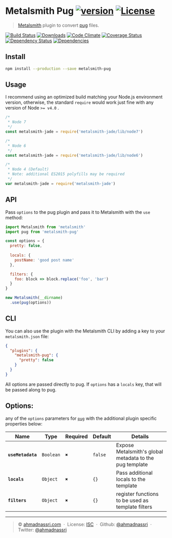 # Metalsmith Pug [![version][npm-version]][npm-url] [![License][npm-license]][license-url]

> [Metalsmith](http://www.metalsmith.io/) plugin to convert [pug](https://github.com/pugjs/pug) files.

[![Build Status][travis-image]][travis-url]
[![Downloads][npm-downloads]][npm-url]
[![Code Climate][codeclimate-quality]][codeclimate-url]
[![Coverage Status][codeclimate-coverage]][codeclimate-url]
[![Dependency Status][dependencyci-image]][dependencyci-url]
[![Dependencies][david-image]][david-url]

## Install

```bash
npm install --production --save metalsmith-pug
```

## Usage

I recommend using an optimized build matching your Node.js environment version, otherwise, the standard `require` would work just fine with any version of Node `>= v4.0` .

```js
/*
 * Node 7
 */
const metalsmith-jade = require('metalsmith-jade/lib/node7')

/*
 * Node 6
 */
const metalsmith-jade = require('metalsmith-jade/lib/node6')

/*
 * Node 4 (Default)
 * Note: additional ES2015 polyfills may be required
 */
var metalsmith-jade = require('metalsmith-jade')
```

## API

Pass `options` to the pug plugin and pass it to Metalsmith with the `use` method:

```js
import Metalsmith from 'metalsmith'
import pug from 'metalsmith-pug'

const options = {
  pretty: false,
  
  locals: {
    postName: 'good post name'
  },

  filters: {
    foo: block => block.replace('foo', 'bar')
  }
}

new Metalsmith(__dirname)
  .use(pug(options))
```

## CLI

You can also use the plugin with the Metalsmith CLI by adding a key to your `metalsmith.json` file:

```json
{
  "plugins": {
    "metalsmith-pug": {
      "pretty": false
    }
  }
}
```

All options are passed directly to pug. If `options` has a `locals` key, that will be passed along to pug.

## Options:

any of the `options` parameters for [`pug`](http://jade-lang.com/api/) with the additional plugin specific properties below:


| Name              | Type      | Required | Default | Details                                                 |
| ----------------- | --------- | -------- | ------- | ------------------------------------------------------- |
| **`useMetadata`** | `Boolean` | `✖`     | `false` | Expose Metalsmith's global metadata to the pug template |
| **`locals`**      | `Object`  | `✖`     | `{}`    | Pass additional locals to the template                  |
| **`filters`**     | `Object`  | `✖`     | `{}`    | register functions to be used as template filters       |

----
> :copyright: [ahmadnassri.com](https://www.ahmadnassri.com/) &nbsp;&middot;&nbsp;
> License: [ISC][license-url] &nbsp;&middot;&nbsp;
> Github: [@ahmadnassri](https://github.com/ahmadnassri) &nbsp;&middot;&nbsp;
> Twitter: [@ahmadnassri](https://twitter.com/ahmadnassri)

[license-url]: http://choosealicense.com/licenses/isc/

[travis-url]: https://travis-ci.org/ahmadnassri/metalsmith-pug
[travis-image]: https://img.shields.io/travis/ahmadnassri/metalsmith-pug.svg?style=flat-square

[npm-url]: https://www.npmjs.com/package/metalsmith-pug
[npm-license]: https://img.shields.io/npm/l/metalsmith-pug.svg?style=flat-square
[npm-version]: https://img.shields.io/npm/v/metalsmith-pug.svg?style=flat-square
[npm-downloads]: https://img.shields.io/npm/dm/metalsmith-pug.svg?style=flat-square

[codeclimate-url]: https://codeclimate.com/github/ahmadnassri/metalsmith-pug
[codeclimate-quality]: https://img.shields.io/codeclimate/github/ahmadnassri/metalsmith-pug.svg?style=flat-square
[codeclimate-coverage]: https://img.shields.io/codeclimate/coverage/github/ahmadnassri/metalsmith-pug.svg?style=flat-square

[david-url]: https://david-dm.org/ahmadnassri/metalsmith-pug
[david-image]: https://img.shields.io/david/ahmadnassri/metalsmith-pug.svg?style=flat-square

[dependencyci-url]: https://dependencyci.com/github/ahmadnassri/metalsmith-pug
[dependencyci-image]: https://dependencyci.com/github/ahmadnassri/metalsmith-pug/badge?style=flat-square
